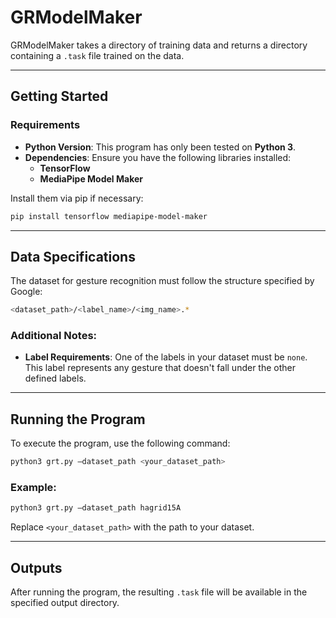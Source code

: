 # GRModelMaker

GRModelMaker takes a directory of training data and returns a directory containing a `.task` file trained on the data.

---

## Getting Started

### Requirements

- **Python Version**: This program has only been tested on **Python 3**.
- **Dependencies**: Ensure you have the following libraries installed:
  - **TensorFlow**
  - **MediaPipe Model Maker**

Install them via pip if necessary:

```sh
pip install tensorflow mediapipe-model-maker
```

---

## Data Specifications

The dataset for gesture recognition must follow the structure specified by Google:

```sh
<dataset_path>/<label_name>/<img_name>.*
```

### Additional Notes:

- **Label Requirements**: One of the labels in your dataset must be `none`. This label represents any gesture that doesn't fall under the other defined labels.

---

## Running the Program

To execute the program, use the following command:

```sh
python3 grt.py –dataset_path <your_dataset_path>
```

### Example:

```sh
python3 grt.py –dataset_path hagrid15A
```

Replace `<your_dataset_path>` with the path to your dataset.

---

## Outputs

After running the program, the resulting `.task` file will be available in the specified output directory.
